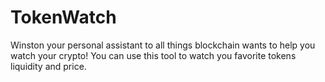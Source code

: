 # TokenWatch
Winston your personal assistant to all things blockchain wants to help you watch your crypto! You can use this tool to watch you favorite tokens liquidity and price.
